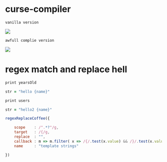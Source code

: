 # curse-compiler

```vanilla version```

![](https://github.com/nemo6/curse-compiler/blob/main/c1.png)

```awfull complie version```

![](https://github.com/nemo6/curse-compiler/blob/main/c2.png)

# regex match and replace hell

```coffee
print yearsOld

str = "hello {name}"

print users

str = "hello2 {name}"
```

```js
regexReplaceCoffee({

	scope    : /".*?"/g,
	target   : /{/g,
	replace  : "",
	callback : m => m.filter( x => /{/.test(x.value) && /}/.test(x.value) ),
	name     : "template strings"

})
```
